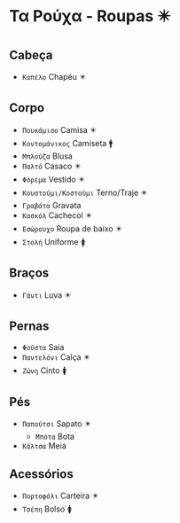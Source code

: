 # Τα Ρούχα - Roupas ✴️

## Cabeça

-   `Καπέλο` Chapéu ✴️

## Corpo

-   `Πουκάμισο` Camisa ✴️
-   `Κοντομάνικος` Camiseta 🚹
-   `Μπλούζα` Blusa
-   `Παλτό` Casaco ✴️
-   `Φόρεμα` Vestido ✴️
-   `Κουστούμι/Κοστούμι` Terno/Traje ✴️
-   `Γραβάτα` Gravata
-   `Κασκόλ` Cachecol ✴️
-   `Εσώρουχο` Roupa de baixo ✴️
-   `Στολή` Uniforme 🚺

## Braços

-   `Γάντι` Luva ✴️

## Pernas

-   `Φούστα` Saia
-   `Παντελόνι` Calça ✴️
-   `Ζώνη` Cinto 🚺

## Pés

-   `Παπούτσι` Sapato ✴️
    -   `Μπότα` Bota
-   `Κάλτσα` Meia

## Acessórios

-   `Πορτοφόλι` Carteira ✴️
-   `Τσέπη` Bolso 🚺
